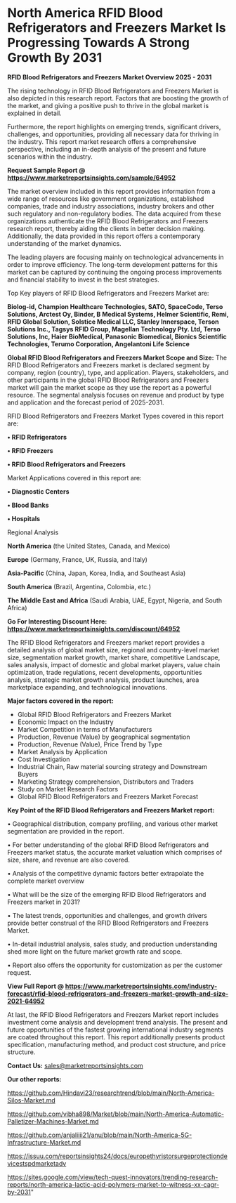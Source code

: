 # North America RFID Blood Refrigerators and Freezers Market Is Progressing Towards A Strong Growth By 2031

<Strong> RFID Blood Refrigerators and Freezers Market Overview 2025 - 2031</strong>

The rising technology in RFID Blood Refrigerators and Freezers Market is also depicted in this research report. Factors that are boosting the growth of the market, and giving a positive push to thrive in the global market is explained in detail.

Furthermore, the report highlights on emerging trends, significant drivers, challenges, and opportunities, providing all necessary data for thriving in the industry. This report market research offers a comprehensive perspective, including an in-depth analysis of the present and future scenarios within the industry.

<strong>Request Sample Report @ <a href=https://www.marketreportsinsights.com/sample/64952>https://www.marketreportsinsights.com/sample/64952</a></strong>

The market overview included in this report provides information from a wide range of resources like government organizations, established companies, trade and industry associations, industry brokers and other such regulatory and non-regulatory bodies. The data acquired from these organizations authenticate the RFID Blood Refrigerators and Freezers research report, thereby aiding the clients in better decision making. Additionally, the data provided in this report offers a contemporary understanding of the market dynamics.

The leading players are focusing mainly on technological advancements in order to improve efficiency. The long-term development patterns for this market can be captured by continuing the ongoing process improvements and financial stability to invest in the best strategies.

Top Key players of RFID Blood Refrigerators and Freezers Market are:

<strong>Biolog-id, Champion Healthcare Technologies, SATO, SpaceCode, Terso Solutions, Arctest Oy, Binder, B Medical Systems, Helmer Scientific, Remi, RFID Global Solution, Solstice Medical LLC, Stanley Innerspace, Terson Solutions Inc., Tagsys RFID Group, Magellan Technology Pty. Ltd, Terso Solutions, Inc, Haier BioMedical, Panasonic Biomedical, Bionics Scientific Technologies, Terumo Corporation, Angelantoni Life Science</strong>

<strong><b>Global RFID Blood Refrigerators and Freezers Market Scope and Size:</b></strong>
The RFID Blood Refrigerators and Freezers market is declared segment by company, region (country), type, and application. Players, stakeholders, and other participants in the global RFID Blood Refrigerators and Freezers market will gain the market scope as they use the report as a powerful resource. The segmental analysis focuses on revenue and product by type and application and the forecast period of 2025-2031.

RFID Blood Refrigerators and Freezers Market Types covered in this report are:

<strong>• RFID Refrigerators

• RFID Freezers

• RFID Blood Refrigerators and Freezers</strong>

Market Applications covered in this report are:

<strong>• Diagnostic Centers

• Blood Banks

• Hospitals</strong> 

Regional Analysis

<strong>North America</strong> (the United States, Canada, and Mexico)

<strong>Europe</strong> (Germany, France, UK, Russia, and Italy)

<strong>Asia-Pacific</strong> (China, Japan, Korea, India, and Southeast Asia)

<strong>South America</strong> (Brazil, Argentina, Colombia, etc.)

<strong>The Middle East and Africa</strong> (Saudi Arabia, UAE, Egypt, Nigeria, and South Africa)

<strong>Go For Interesting Discount Here: <a href=https://www.marketreportsinsights.com/discount/64952>https://www.marketreportsinsights.com/discount/64952</a></strong>

The RFID Blood Refrigerators and Freezers market report provides a detailed analysis of global market size, regional and country-level market size, segmentation market growth, market share, competitive Landscape, sales analysis, impact of domestic and global market players, value chain optimization, trade regulations, recent developments, opportunities analysis, strategic market growth analysis, product launches, area marketplace expanding, and technological innovations.

<strong><b>Major factors covered in the report:</b></strong>
<ul>
  <li>Global RFID Blood Refrigerators and Freezers Market </li>
  <li>Economic Impact on the Industry</li>
  <li>Market Competition in terms of Manufacturers</li>
  <li>Production, Revenue (Value) by geographical segmentation</li>
  <li>Production, Revenue (Value), Price Trend by Type</li>
  <li>Market Analysis by Application</li>
  <li>Cost Investigation</li>
  <li>Industrial Chain, Raw material sourcing strategy and Downstream Buyers</li>
  <li>Marketing Strategy comprehension, Distributors and Traders</li>
  <li>Study on Market Research Factors</li>
  <li>Global RFID Blood Refrigerators and Freezers Market Forecast</li>
</ul>

<strong><b>Key Point of the RFID Blood Refrigerators and Freezers Market report:</b></strong>

• Geographical distribution, company profiling, and various other market segmentation are provided in the report.

• For better understanding of the global RFID Blood Refrigerators and Freezers market status, the accurate market valuation which comprises of size, share, and revenue are also covered.

• Analysis of the competitive dynamic factors better extrapolate the complete market overview

• What will be the size of the emerging RFID Blood Refrigerators and Freezers market in 2031?

• The latest trends, opportunities and challenges, and growth drivers provide better construal of the RFID Blood Refrigerators and Freezers Market.

• In-detail industrial analysis, sales study, and production understanding shed more light on the future market growth rate and scope.

• Report also offers the opportunity for customization as per the customer request.

<strong><b>View Full Report @ <a href=https://www.marketreportsinsights.com/industry-forecast/rfid-blood-refrigerators-and-freezers-market-growth-and-size-2021-64952>https://www.marketreportsinsights.com/industry-forecast/rfid-blood-refrigerators-and-freezers-market-growth-and-size-2021-64952</a></b></strong>


At last, the RFID Blood Refrigerators and Freezers Market report includes investment come analysis and development trend analysis. The present and future opportunities of the fastest growing international industry segments are coated throughout this report. This report additionally presents product specification, manufacturing method, and product cost structure, and price structure.

<strong>Contact Us:</strong>
sales@marketreportsinsights.com

<strong>Our other reports:</strong>

<a href=https://github.com/Hindavi23/researchtrend/blob/main/North-America-Silos-Market.md>https://github.com/Hindavi23/researchtrend/blob/main/North-America-Silos-Market.md</a>

<a href=https://github.com/vibha898/Market/blob/main/North-America-Automatic-Palletizer-Machines-Market.md>https://github.com/vibha898/Market/blob/main/North-America-Automatic-Palletizer-Machines-Market.md</a>

<a href=https://github.com/anjaliiii21/anu/blob/main/North-America-5G-Infrastructure-Market.md>https://github.com/anjaliiii21/anu/blob/main/North-America-5G-Infrastructure-Market.md</a>

<a href=https://issuu.com/reportsinsights24/docs/europethyristorsurgeprotectiondevicestspdmarketadv>https://issuu.com/reportsinsights24/docs/europethyristorsurgeprotectiondevicestspdmarketadv</a>

<a href=https://sites.google.com/view/tech-quest-innovators/trending-research-reports/north-america-lactic-acid-polymers-market-to-witness-xx-cagr-by-2031>https://sites.google.com/view/tech-quest-innovators/trending-research-reports/north-america-lactic-acid-polymers-market-to-witness-xx-cagr-by-2031</a>"
